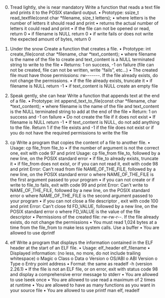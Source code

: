 0. Tread lightly, she is near
mandatory
Write a function that reads a text file and prints it to the POSIX standard output.
•	Prototype: ssize_t read_textfile(const char *filename, size_t letters);
•	where letters is the number of letters it should read and print
•	returns the actual number of letters it could read and print
•	if the file can not be opened or read, return 0
•	if filename is NULL return 0
•	if write fails or does not write the expected amount of bytes, return 0
1. Under the snow
Create a function that creates a file.
•	Prototype: int create_file(const char *filename, char *text_content);
•	where filename is the name of the file to create and text_content is a NULL terminated string to write to the file
•	Returns: 1 on success, -1 on failure (file can not be created, file can not be written, write “fails”, etc…)
•	The created file must have those permissions: rw-------. If the file already exists, do not change the permissions.
•	if the file already exists, truncate it
•	if filename is NULL return -1
•	if text_content is NULL create an empty file
2. Speak gently, she can hear
Write a function that appends text at the end of a file.
•	Prototype: int append_text_to_file(const char *filename, char *text_content);
•	where filename is the name of the file and text_content is the NULL terminated string to add at the end of the file
•	Return: 1 on success and -1 on failure
•	Do not create the file if it does not exist
•	If filename is NULL return -1
•	If text_content is NULL, do not add anything to the file. Return 1 if the file exists and -1 if the file does not exist or if you do not have the required permissions to write the file

3. cp
Write a program that copies the content of a file to another file.
•	Usage: cp file_from file_to
•	if the number of argument is not the correct one, exit with code 97 and print Usage: cp file_from file_to, followed by a new line, on the POSIX standard error
•	if file_to already exists, truncate it
•	if file_from does not exist, or if you can not read it, exit with code 98 and print Error: Can't read from file NAME_OF_THE_FILE, followed by a new line, on the POSIX standard error
o	where NAME_OF_THE_FILE is the first argument passed to your program
•	if you can not create or if write to file_to fails, exit with code 99 and print Error: Can't write to NAME_OF_THE_FILE, followed by a new line, on the POSIX standard error
o	where NAME_OF_THE_FILE is the second argument passed to your program
•	if you can not close a file descriptor , exit with code 100 and print Error: Can't close fd FD_VALUE, followed by a new line, on the POSIX standard error
o	where FD_VALUE is the value of the file descriptor
•	Permissions of the created file: rw-rw-r--. If the file already exists, do not change the permissions
•	You must read 1,024 bytes at a time from the file_from to make less system calls. Use a buffer
•	You are allowed to use dprintf
4. elf
Write a program that displays the information contained in the ELF header at the start of an ELF file.
•	Usage: elf_header elf_filename
•	Displayed information: (no less, no more, do not include trailing whitespace)
o	Magic
o	Class
o	Data
o	Version
o	OS/ABI
o	ABI Version
o	Type
o	Entry point address
•	Format: the same as readelf -h (version 2.26.1)
•	If the file is not an ELF file, or on error, exit with status code 98 and display a comprehensive error message to stderr
•	You are allowed to use lseek once
•	You are allowed to use read a maximum of 2 times at runtime
•	You are allowed to have as many functions as you want in your source file
•	You are allowed to use printf
man elf, readelf

